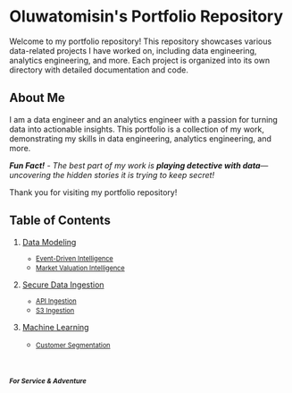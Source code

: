 # Oluwatomisin's Portfolio Repository

Welcome to my portfolio repository! This repository showcases various data-related projects I have worked on, including data engineering, analytics engineering, and more. Each project is organized into its own directory with detailed documentation and code.


## About Me

I am a data engineer and an analytics engineer with a passion for turning data into actionable insights. This portfolio is a collection of my work, demonstrating my skills in data engineering, analytics engineering, and more.

_**Fun Fact!** - The best part of my work is **playing detective with data**—uncovering the hidden stories it is trying to keep secret!_

Thank you for visiting my portfolio repository!


## Table of Contents

1. [Data Modeling](./Data%20Modeling/README.md) <small>
    - [Event-Driven Intelligence](./Data%20Modeling/Event-Driven%20Intelligence/README.md)
    - [Market Valuation Intelligence](./Data%20Modeling/Market%20Valuation%20Intelligence/README.md) </small>


2. [Secure Data Ingestion](./Secure%20Data%20Ingestion/README.md) <small>
    - [API Ingestion](./Secure%20Data%20Ingestion/API%20Ingestion/)
    - [S3 Ingestion](./Secure%20Data%20Ingestion/S3%20Ingestion/) </small>


3. [Machine Learning](./Machine%20Learning/README.md) <small>
    - [Customer Segmentation](./Machine%20Learning/Customer%20Segmentation/README.md) </small>




&nbsp;

#### <small>*For Service & Adventure*</small>
